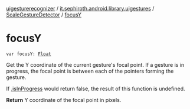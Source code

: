 [uigesturerecognizer](../../index.md) / [it.sephiroth.android.library.uigestures](../index.md) / [ScaleGestureDetector](index.md) / [focusY](./focus-y.md)

# focusY

`var focusY: `[`Float`](https://kotlinlang.org/api/latest/jvm/stdlib/kotlin/-float/index.html)

Get the Y coordinate of the current gesture's focal point.
If a gesture is in progress, the focal point is between
each of the pointers forming the gesture.

If [.isInProgress](#) would return false, the result of this
function is undefined.

**Return**
Y coordinate of the focal point in pixels.

